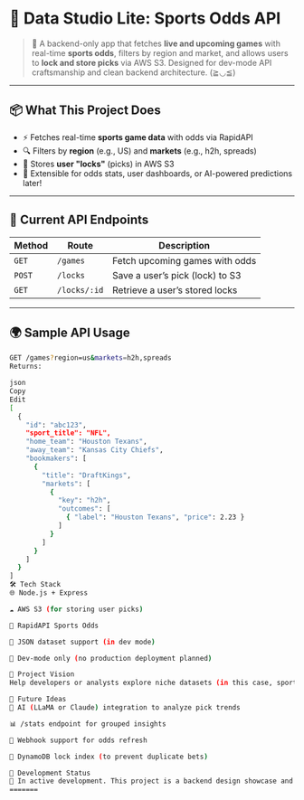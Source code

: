 # 🎯 Data Studio Lite: Sports Odds API

> 🏈 A backend-only app that fetches **live and upcoming games** with real-time **sports odds**, filters by region and market, and allows users to **lock and store picks** via AWS S3. Designed for dev-mode API craftsmanship and clean backend architecture. (≧◡≦)

---

## 📦 What This Project Does

- ⚡️ Fetches real-time **sports game data** with odds via RapidAPI
- 🔍 Filters by **region** (e.g., US) and **markets** (e.g., h2h, spreads)
- 🔐 Stores **user "locks"** (picks) in AWS S3
- 🧠 Extensible for odds stats, user dashboards, or AI-powered predictions later!

---

## 🧪 Current API Endpoints

| Method | Route          | Description |
|--------|----------------|-------------|
| `GET`  | `/games`       | Fetch upcoming games with odds |
| `POST` | `/locks`       | Save a user’s pick (lock) to S3 |
| `GET`  | `/locks/:id`   | Retrieve a user’s stored locks |

---

## 🌍 Sample API Usage

```bash
GET /games?region=us&markets=h2h,spreads
Returns:

json
Copy
Edit
[
  {
    "id": "abc123",
    "sport_title": "NFL",
    "home_team": "Houston Texans",
    "away_team": "Kansas City Chiefs",
    "bookmakers": [
      {
        "title": "DraftKings",
        "markets": [
          {
            "key": "h2h",
            "outcomes": [
              { "label": "Houston Texans", "price": 2.23 }
            ]
          }
        ]
      }
    ]
  }
]
🛠️ Tech Stack
🌐 Node.js + Express

☁️ AWS S3 (for storing user picks)

🔗 RapidAPI Sports Odds

📁 JSON dataset support (in dev mode)

🧪 Dev-mode only (no production deployment planned)

🎯 Project Vision
Help developers or analysts explore niche datasets (in this case, sports data) via well-designed backend APIs. Simple, effective, and built with production-quality patterns — but dev-only. (＾▽＾)

📌 Future Ideas
🧠 AI (LLaMA or Claude) integration to analyze pick trends

📊 /stats endpoint for grouped insights

🧼 Webhook support for odds refresh

🧱 DynamoDB lock index (to prevent duplicate bets)

🚧 Development Status
🧪 In active development. This project is a backend design showcase and will remain in dev mode. Production efforts will shift to a full-stack version later.  (ง'̀-'́)ง
=======
